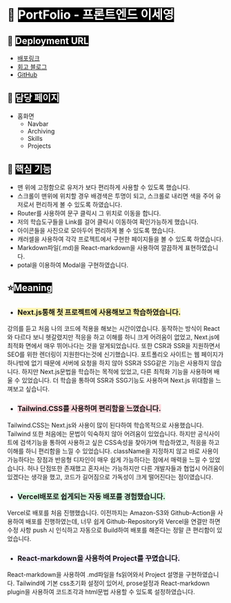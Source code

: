 # 🎥 <span style='background-color:black; color:white'>PortFolio - 프론트엔드 이세영

## 🔗 <span style='background-color:black; color:white'>Deployment URL

- [배포링크](https://portfolio-lsy.vercel.app/)
- [회고 블로그](https://velog.io/@lee2302/series/%ED%8F%AC%ED%8A%B8%ED%8F%B4%EB%A6%AC%EC%98%A4)
- [GitHub](https://github.com/LEE2302/portfolio-lsy)

## 📌 <span style='background-color:black; color:white'>담당 페이지

- 홈화면
  - Navbar
  - Archiving
  - Skills
  - Projects

## 📌 <span style='background-color:black; color:white'>핵심 기능

- 맨 위에 고정함으로 유저가 보다 편리하게 사용할 수 있도록 했습니다.
- 스크롤이 맨위에 위치할 경우 배경색은 투명이 되고, 스크롤로 내리면 색을 주어 유저로서 편리하게 볼 수 있도록 하였습니다.
- Router를 사용하여 문구 클릭시 그 위치로 이동을 합니다.
- 저의 학습도구들을 Link를 걸어 클릭시 이동하여 확인가능하게 했습니다.
- 아이콘들을 사진으로 모아두어 편리하게 볼 수 있도록 했습니다.
- 캐러셀을 사용하여 각각 프로젝트에서 구현한 페이지들을 볼 수 있도록 하였습니다.
- Markdown파일(.md)을 React-markdown을 사용하여 깔끔하게 표현하였습니다.
- potal을 이용하여 Modal을 구현하였습니다.

## ⭐️<span style="background-color:black; color: white">Meaning<span>

- ### <span style="background-color:#fff5b1">Next.js통해 첫 프로젝트에 사용해보고 학습하였습니다.<span>

강의를 듣고 처음 나의 코드에 적용을 해보는 시간이였습니다. 동작하는 방식이 React와 다르다 보니 헷갈렸지만 적응을 하고 이해를 하니 크게 어려움이 없었고, Next.js에 최적화 면에서 매우 뛰어나다는 것을 알게되었습니다. 또한 CSR과 SSR을 지원하면서 SEO를 위한 렌더링이 지원한다는것에 신기했습니다. 포트폴리오 사이트는 웹 페이지가 하나밖에 없기 때문에 서버에 요청을 하지 않아 SSR과 SSG같은 기능은 사용하지 않습니다. 하지만 Next.js문법을 학습하는 목적에 있었고, 다른 최적화 기능을 사용하며 배울 수 있었습니다. 더 학습을 통하여 SSR과 SSG기능도 사용하며 Next.js 위대함을 느껴보고 싶습니다.

- ### <span style='background-color:#ffdce0'>Tailwind.CSS를 사용하며 편리함을 느꼈습니다.</span>

Tailwind.CSS는 Next.js와 사용이 많이 된다하여 학습목적으로 사용했습니다. Tailwind 또한 처음에는 문법이 익숙하지 않아 어려움이 있었습니다. 하지만 공식사이트에 검색기능을 통하여 사용하고 싶은 CSS속성을 찾아가며 학습하였고, 적응을 하고 이해를 하니 편리함을 느낄 수 있었습니다. className을 지정하지 않고 바로 사용이 가능하다는 장점과 반응형 디자인이 매우 쉽게 가능하다는 점에서 매력을 느낄 수 있었습니다. 허나 단점또한 존재했고 혼자서는 가능하지만 다른 개발자들과 협업시 어려움이 있겠다는 생각을 했고, 코드가 길어짐으로 가독성이 크게 떨어진다는 점이였습니다.

- ### <span style='background-color:#dcffe4'>Vercel배포로 쉽게되는 자동 배포를 경험했습니다.</span>

Vercel로 배포를 처음 진행했습니다. 이전까지는 Amazon-S3와 Github-Action을 사용하여 배포를 진행하였는데, 너무 쉽게 Github-Repository와 Vercel을 연결만 하면 수정 사항 push 시 인식하고 자동으로 Build하여 배포를 해준다는 정말 큰 편리함이 있었습니다.

- ### <span style='background-color:#f5f0ff'>React-markdown을 사용하여 Project를 꾸몄습니다.</span>

React-markdown을 사용하여 .md파일을 fs읽어와서 Project 설명을 구현하였습니다. Tailwind에 기본 css초기화 설정이 있어서, prose설정과 React-markdown plugin을 사용하여 코드조각과 html문법 사용할 수 있도록 설정하였습니다.
